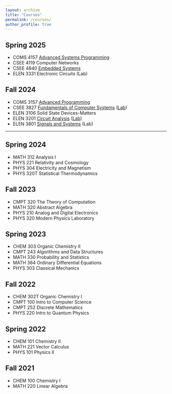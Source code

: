 ```yaml
---
layout: archive
title: "Courses"
permalink: /courses/
author_profile: true
---
```


## Spring 2025
- COMS 4157 [Advanced Systems Programming](/courses/asp)
- CSEE 4119 Computer Networks
- CSEE 4840 [Embedded Systems](/posts/2025/05/cs)
- ELEN 3331 Electronic Circuits (Lab)

## Fall 2024
- COMS 3157 [Advanced Programming](/articles/ap)
- CSEE 3827 [Fundamentals of Computer Systems](/courses/fundies) ([Lab](/courses/ds-lab))
- ELEN 3106 Solid State Devices-Matters
- ELEN 3201 [Circuit Analysis](/pages/ca) ([Lab](/pages/ca-lab))
- ELEN 3801 [Signals and Systems](/courses/ss) (Lab)

---

## Spring 2024
- MATH 312 Analysis I
- PHYS 221 Relativity and Cosmology
- PHYS 304 Electricity and Magnetism
- PHYS 320T Statistical Thermodynamics

## Fall 2023
- CMPT 320 The Theory of Computation
- MATH 320 Abstract Algebra
- PHYS 210 Analog and Digital Electronics
- PHYS 320 Modern Physics Laboratory

## Spring 2023
- CHEM 303 Organic Chemistry II
- CMPT 243 Algorithms and Data Structures
- MATH 330 Probability and Statistics
- MATH 364 Ordinary Differential Equations
- PHYS 303 Classical Mechanics

## Fall 2022
- CHEM 302T Organic Chemistry I
- CMPT 100 Intro to Computer Science
- CMPT 252 Discrete Mathematics
- PHYS 220 Intro to Quantum Physics

## Spring 2022
- CHEM 101 Chemistry II
- MATH 221 Vector Calculus
- PHYS 101 Physics II

## Fall 2021
- CHEM 100 Chemistry I
- MATH 220 Linear Algebra
